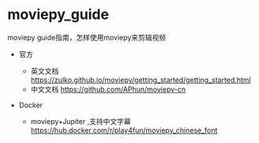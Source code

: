 # moviepy_guide
moviepy guide指南，怎样使用moviepy来剪辑视频




- 官方
    - 英文文档 https://zulko.github.io/moviepy/getting_started/getting_started.html
    - 中文文档 https://github.com/APhun/moviepy-cn
    
- Docker
    - moviepy+Jupiter ,支持中文字幕 https://hub.docker.com/r/play4fun/moviepy_chinese_font